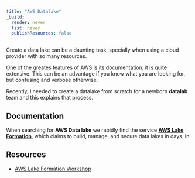 ```yaml
---
title: "AWS Datalake"
_build:
  render: never
  list: never
  publishResources: false
---
```


Create a data lake can be a daunting task, specially when using a cloud provider with so many resources.

One of the greates features of AWS is its documentation, it is quite extensive.
This can be an advantage if you know what you are looking for, but confusing and verbose otherwise.

Recently, I needed to create a datalake from scratch for a newborn **datalab** team and this explains that process.

## Documentation

When searching for **AWS Data lake** we rapidly find the service **[AWS Lake Formation](https://aws.amazon.com/lake-formation)**, which claims to build, manage, and secure data lakes in days.
In 

## Resources

- [AWS Lake Formation Workshop](https://catalog.us-east-1.prod.workshops.aws/workshops/78572df7-d2ee-4f78-b698-7cafdb55135d/en-US)
